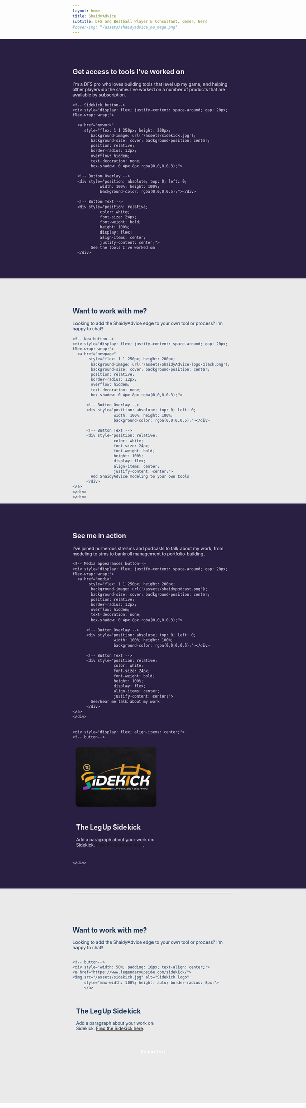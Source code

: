 ```yaml
---
layout: home
title: ShaidyAdvice
subtitle: DFS and Bestball Player & Consultant, Gamer, Nerd
#cover-img: "/assets/shaidyadvice_no_mage.png"
---
```



<!-- Tools section --> 
<div class="full-width-section" style="
  background-color: #291f43; 
  color: #EAEAEA;
  margin-left: calc(-50vw + 50%); 
  margin-right: calc(-50vw + 50%); 
  padding: 60px calc(50vw - 50%) 60px calc(50vw - 50%); ">
  
  <div class="container">
    <h2>Get access to tools I've worked on</h2>
    <p>I’m a DFS pro who loves building tools that level up my game, and helping other players do the same. I've worked on a number of products that are available by subscription.</p>

    <!-- Sidekick button-->
    <div style="display: flex; justify-content: space-around; gap: 20px; flex-wrap: wrap;">
    
      <a href="mywork" 
         style="flex: 1 1 250px; height: 200px; 
            background-image: url('/assets/sidekick.jpg'); 
            background-size: cover; background-position: center; 
            position: relative; 
            border-radius: 12px; 
            overflow: hidden; 
            text-decoration: none; 
            box-shadow: 0 4px 8px rgba(0,0,0,0.3);">

      <!-- Button Overlay -->
      <div style="position: absolute; top: 0; left: 0; 
                width: 100%; height: 100%; 
                background-color: rgba(0,0,0,0.5);"></div>

      <!-- Button Text -->
      <div style="position: relative; 
                color: white; 
                font-size: 24px; 
                font-weight: bold; 
                height: 100%; 
                display: flex; 
                align-items: center; 
                justify-content: center;">
            See the tools I've worked on
      </div>  
  </a>
  </div>
  </div>
</div>



<!-- Work with me section-->
<div class="full-width-section" style="
  background-color: #EAEAEA; 
  color: #1a365d;
  margin-left: calc(-50vw + 50%); 
  margin-right: calc(-50vw + 50%); 
  padding: 60px calc(50vw - 50%) 60px calc(50vw - 50%);">
  
  <div class="container">
    <h2>Want to work with me?</h2>
    <p>Looking to add the ShaidyAdvice edge to your own tool or process? I'm happy to chat!</p>

    <!-- New button--> 
    <div style="display: flex; justify-content: space-around; gap: 20px; flex-wrap: wrap;">
      <a href="newpage" 
           style="flex: 1 1 250px; height: 200px; 
            background-image: url('/assets/ShaidyAdvice-logo-black.png'); 
            background-size: cover; background-position: center; 
            position: relative; 
            border-radius: 12px; 
            overflow: hidden; 
            text-decoration: none; 
            box-shadow: 0 4px 8px rgba(0,0,0,0.3);">
      
          <!-- Button Overlay -->
          <div style="position: absolute; top: 0; left: 0; 
                      width: 100%; height: 100%; 
                      background-color: rgba(0,0,0,0.5);"></div>
      
          <!-- Button Text -->
          <div style="position: relative; 
                      color: white; 
                      font-size: 24px; 
                      font-weight: bold; 
                      height: 100%; 
                      display: flex; 
                      align-items: center; 
                      justify-content: center;">
            Add ShaidyAdvice modeling to your own tools
          </div>  
    </a>
    </div>
    </div>
  </div>



<!-- Media appearances section-->
<div class="full-width-section" style="
  background-color: #291f43; 
  color: #EAEAEA;
  margin-left: calc(-50vw + 50%); 
  margin-right: calc(-50vw + 50%); 
  padding: 60px calc(50vw - 50%) 60px calc(50vw - 50%);">
  
  <div class="container">
    <h2>See me in action</h2>
    <p>I've joined numerous streams and podcasts to talk about my work, from modeling to sims to bankroll management to portfolio-building. </p>

    <!-- Media appearances button--> 
    <div style="display: flex; justify-content: space-around; gap: 20px; flex-wrap: wrap;">
      <a href="media" 
           style="flex: 1 1 250px; height: 200px; 
            background-image: url('/assets/shaidypodcast.png'); 
            background-size: cover; background-position: center; 
            position: relative; 
            border-radius: 12px; 
            overflow: hidden; 
            text-decoration: none; 
            box-shadow: 0 4px 8px rgba(0,0,0,0.3);">
      
          <!-- Button Overlay -->
          <div style="position: absolute; top: 0; left: 0; 
                      width: 100%; height: 100%; 
                      background-color: rgba(0,0,0,0.5);"></div>
      
          <!-- Button Text -->
          <div style="position: relative; 
                      color: white; 
                      font-size: 24px; 
                      font-weight: bold; 
                      height: 100%; 
                      display: flex; 
                      align-items: center; 
                      justify-content: center;">
            See/hear me talk about my work
          </div>  
    </a>
    </div>


    <div style="display: flex; align-items: center;">
    <!-- button-->
  <div style="width: 50%; padding: 10px; text-align: center;">
    <img src="/assets/sidekick.jpg" alt="Sidekick logo" 
         style="max-width: 100%; height: auto; border-radius: 8px;">
  </div>
  <!-- text next to button-->
  <div style="width: 50%; padding: 10px;">
    <h2>The LegUp Sidekick</h2>
    <p>Add a paragraph about your work on Sidekick. <a href="https://www.legendaryupside.com/sidekick/">Find the Sidekick here</a>.</p>
  </div>
</div>


    </div>
  </div>



***

<!-- New double-button container-->
<div class="full-width-section" style="
  background-color: #EAEAEA; 
  color: #1a365d;
  margin-left: calc(-50vw + 50%); 
  margin-right: calc(-50vw + 50%); 
  padding: 60px calc(50vw - 50%) 60px calc(50vw - 50%);">
  
  <div class="container">
    <h2>Want to work with me?</h2>
    <p>Looking to add the ShaidyAdvice edge to your own tool or process? I'm happy to chat!</p>

  <div style="display: flex; align-items: center;">
    
    <!-- button-->
    <div style="width: 50%; padding: 10px; text-align: center;">
    <a href="https://www.legendaryupside.com/sidekick/">
    <img src="/assets/sidekick.jpg" alt="Sidekick logo" 
         style="max-width: 100%; height: auto; border-radius: 8px;">
         </a>
  </div>
  
  <!-- text next to button-->
  <div style="width: 50%; padding: 10px;">
    <h2>The LegUp Sidekick</h2>
    <p>Add a paragraph about your work on Sidekick. <a href="https://www.legendaryupside.com/sidekick/">Find the Sidekick here</a>.</p>
  </div>
</div>  
<div style="text-align: center; margin: 20px 0;">
    <a href="/mywork.html" style="
        display: inline-block;
        #background-color: #007bff;
        background-image: url('/assets/sidekick.jpg'); 
        color: white;
        padding: 12px 24px;
        text-decoration: none;
        border-radius: 6px;
        font-weight: 500;">
        Button Text
    </a>
</div>
  </div>


